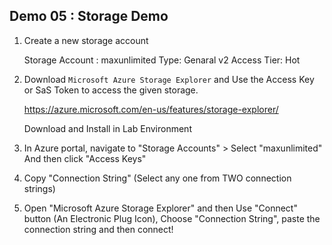 ## Demo 05 : Storage Demo

1.  Create a new storage account 

    Storage Account : maxunlimited
    Type:             Genaral v2
    Access Tier:      Hot

2.  Download `Microsoft Azure Storage Explorer` and 
    Use the Access Key or SaS Token to access the given storage.

    https://azure.microsoft.com/en-us/features/storage-explorer/

    Download and Install in Lab Environment

3.  In Azure portal, navigate to "Storage Accounts" > Select "maxunlimited"
    And then click "Access Keys" 

4.  Copy "Connection String" (Select any one from TWO connection strings)

5.  Open "Microsoft Azure Storage Explorer" and then Use "Connect" button 
    (An Electronic Plug Icon), Choose "Connection String", 
    paste the connection string and then connect!

